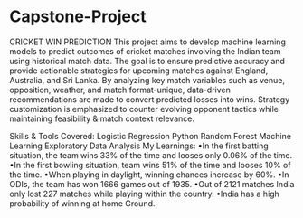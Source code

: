 # Capstone-Project
CRICKET WIN PREDICTION
This project aims to develop machine learning models to predict outcomes of cricket matches involving the Indian team using historical match data. The goal is to ensure predictive accuracy and provide actionable strategies for upcoming matches against England, Australia, and Sri Lanka. By analyzing key match variables such as venue, opposition, weather, and match format-unique, data-driven recommendations are made to convert predicted losses into wins. Strategy customization is emphasized to counter evolving opponent tactics while maintaining feasibility & match context relevance.

Skills & Tools Covered:
Logistic Regression
Python
Random Forest
Machine Learning
Exploratory Data Analysis
My Learnings:
•In the first batting situation, the team wins 33% of the time and looses only 0.06% of the time. •In the first bowling situation, team wins 51% of the time and looses 10% of the time. •When playing in daylight, winning chances increase by 60%. •In ODIs, the team has won 1666 games out of 1935. •Out of 2121 matches India only lost 227 matches while playing within the country. •India has a high probability of winning at home Ground.

